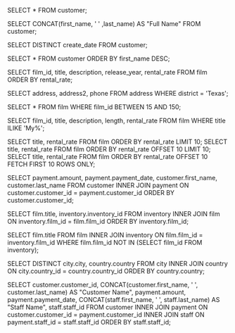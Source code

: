 SELECT * FROM customer;

SELECT CONCAT(first_name, ' ' ,last_name) AS "Full Name" FROM customer;

SELECT DISTINCT create_date FROM customer;

SELECT * FROM customer ORDER BY first_name DESC;

SELECT
    film_id,
    title,
    description,
    release_year,
    rental_rate
FROM film
ORDER BY rental_rate;

SELECT address, address2, phone FROM address WHERE district = 'Texas';

SELECT * FROM film WHERE film_id BETWEEN 15 AND 150;

SELECT
    film_id,
    title,
    description,
    length,
    rental_rate
FROM film
WHERE title ILIKE 'My%';

SELECT title, rental_rate FROM film ORDER BY rental_rate LIMIT 10;
SELECT title, rental_rate FROM film ORDER BY rental_rate OFFSET 10 LIMIT 10;
SELECT title, rental_rate FROM film ORDER BY rental_rate OFFSET 10 FETCH FIRST 10 ROWS ONLY;

SELECT
    payment.amount,
    payment.payment_date,
    customer.first_name,
    customer.last_name
FROM customer
INNER JOIN payment ON customer.customer_id = payment.customer_id
ORDER BY customer.customer_id;

SELECT
    film.title,
    inventory.inventory_id
FROM inventory
INNER JOIN film ON inventory.film_id = film.film_id
ORDER BY inventory.film_id;

SELECT
    film.title
FROM
    film
INNER JOIN inventory ON film.film_id = inventory.film_id
WHERE film.film_id NOT IN (SELECT film_id FROM inventory);

SELECT DISTINCT
    city.city,
    country.country
FROM
    city
INNER JOIN country ON city.country_id = country.country_id
ORDER BY country.country;

SELECT
    customer.customer_id,
    CONCAT(customer.first_name, ' ', customer.last_name) AS "Customer Name",
    payment.amount,
    payment.payment_date,
    CONCAT(staff.first_name, ' ', staff.last_name) AS "Staff Name",
    staff.staff_id
FROM customer
INNER JOIN payment ON customer.customer_id = payment.customer_id
INNER JOIN staff ON payment.staff_id = staff.staff_id
ORDER BY staff.staff_id;
